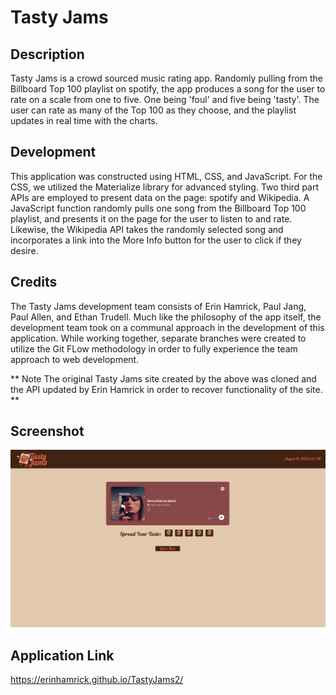 # Tasty Jams

## Description

Tasty Jams is a crowd sourced music rating app. Randomly pulling from the Billboard Top 100 playlist on spotify, the app produces a song for the user to rate on a scale from one to five. One being 'foul' and five being 'tasty'. The user can rate as many of the Top 100 as they choose, and the playlist updates in real time with the charts.

## Development

This application was constructed using HTML, CSS, and JavaScript. For the CSS, we utilized the Materialize library for advanced styling. Two third part APIs are employed to present data on the page: spotify and Wikipedia. A JavaScript function randomly pulls one song from the Billboard Top 100 playlist, and presents it on the page for the user to listen to and rate. Likewise, the Wikipedia API takes the randomly selected song and incorporates a link into the More Info button for the user to click if they desire.

## Credits

The Tasty Jams development team consists of Erin Hamrick, Paul Jang, Paul Allen, and Ethan Trudell. Much like the philosophy of the app itself, the development team took on a communal approach in the development of this application. While working together, separate branches were created to utilize the Git FLow methodology in order to fully experience the team approach to web development.

** Note The original Tasty Jams site created by the above was cloned and the API updated by Erin Hamrick in order to recover functionality of the site. **

## Screenshot

![AltText](/Assets/TastyJamsScreenshot.png "Screenshot")

## Application Link

https://erinhamrick.github.io/TastyJams2/
